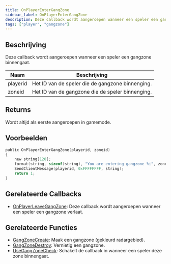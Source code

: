 ```yaml
---
title: OnPlayerEnterGangZone
sidebar_label: OnPlayerEnterGangZone
description: Deze callback wordt aangeroepen wanneer een speler een gangzone binnengaat.
tags: ["player", "gangzone"]
---
```


<VersionWarn name='callback' version='omp v1.1.0.2612' />

## Beschrijving

Deze callback wordt aangeroepen wanneer een speler een gangzone binnengaat.

| Naam     | Beschrijving                                     |
| -------- | ----------------------------------------------- |
| playerid | Het ID van de speler die de gangzone binnenging. |
| zoneid   | Het ID van de gangzone die de speler binnenging. |

## Returns

Wordt altijd als eerste aangeroepen in gamemode.

## Voorbeelden

```c
public OnPlayerEnterGangZone(playerid, zoneid)
{
    new string[128];
    format(string, sizeof(string), "You are entering gangzone %i", zoneid);
    SendClientMessage(playerid, 0xFFFFFFFF, string);
    return 1;
}
```

## Gerelateerde Callbacks

- [OnPlayerLeaveGangZone](OnPlayerLeaveGangZone): Deze callback wordt aangeroepen wanneer een speler een gangzone verlaat.

## Gerelateerde Functies

- [GangZoneCreate](../functions/GangZoneCreate): Maak een gangzone (gekleurd radargebied).
- [GangZoneDestroy](../functions/GangZoneDestroy): Vernietig een gangzone.
- [UseGangZoneCheck](../functions/UseGangZoneCheck): Schakelt de callback in wanneer een speler deze zone binnengaat.


